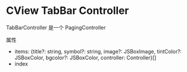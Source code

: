 # CView TabBar Controller

TabBarController 是一个 PagingController

属性

- items: {title?: string, symbol?: string, image?: JSBoxImage, tintColor?: JSBoxColor, bgcolor?: JSBoxColor, controller: Controller}[]
- index


